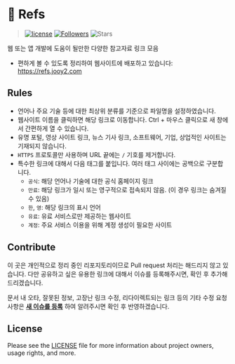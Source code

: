 # 🔗 Refs

> [![license](https://img.shields.io/badge/license-MIT-blue.svg)](https://github.com/jooy2/refs/blob/main/LICENSE) [![Followers](https://img.shields.io/github/followers/jooy2?style=social)](https://github.com/jooy2) ![Stars](https://img.shields.io/github/stars/jooy2/refs?style=social)

웹 또는 앱 개발에 도움이 될만한 다양한 참고자료 링크 모음

- 편하게 볼 수 있도록 정리하여 웹사이트에 배포하고 있습니다: https://refs.jooy2.com

## Rules

- 언어나 주요 기술 등에 대한 최상위 분류를 기준으로 파일명을 설정하였습니다.
- 웹사이트 이름을 클릭하면 해당 링크로 이동합니다. Ctrl + 마우스 클릭으로 새 창에서 간편하게 열 수 있습니다.
- 유명 포털, 영상 사이트 링크, 뉴스 기사 링크, 소프트웨어, 기업, 상업적인 사이트는 기재되지 않습니다.
- `HTTPS` 프로토콜만 사용하며 URL 끝에는 `/` 기호를 제거합니다.
- 특수한 링크에 대해서 다음 태그를 붙입니다. 여러 태그 사이에는 공백으로 구분합니다.
  - `공식`: 해당 언어나 기술에 대한 공식 홈페이지 링크
  - `만료`: 해당 링크가 일시 또는 영구적으로 접속되지 않음. (이 경우 링크는 숨겨질 수 있음)
  - `한`, `영`: 해당 링크의 표시 언어
  - `유료`: 유료 서비스로만 제공하는 웹사이트
  - `계정`: 주요 서비스 이용을 위해 계정 생성이 필요한 사이트

## Contribute

이 곳은 개인적으로 정리 중인 리포지토리이므로 Pull request 처리는 해드리지 않고 있습니다. 다만 공유하고 싶은 유용한 링크에 대해서 이슈를 등록해주시면, 확인 후 추가해드리겠습니다.

문서 내 오타, 잘못된 정보, 고장난 링크 수정, 리다이렉트되는 링크 등의 기타 수정 요청 사항은 **[새 이슈를 등록](https://github.com/jooy2/refs/issues)** 하여 알려주시면 확인 후 반영하겠습니다.

## License

Please see the [LICENSE](LICENSE) file for more information about project owners, usage rights, and more.
